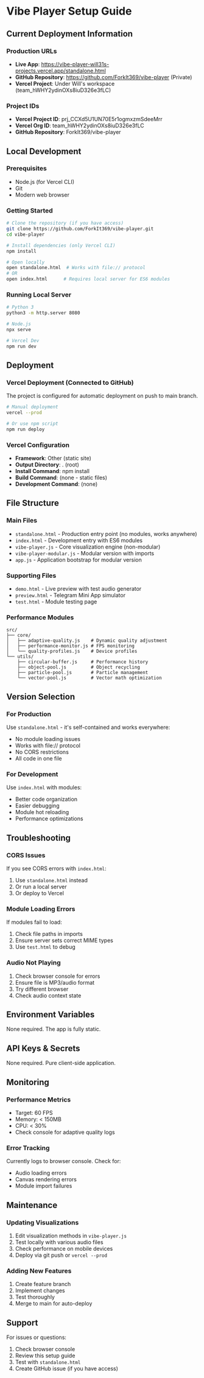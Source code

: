 # Vibe Player Setup Guide

## Current Deployment Information

### Production URLs
- **Live App**: https://vibe-player-will31s-projects.vercel.app/standalone.html
- **GitHub Repository**: https://github.com/ForkIt369/vibe-player (Private)
- **Vercel Project**: Under Will's workspace (team_hWHY2ydinOXs8iuD326e3fLC)

### Project IDs
- **Vercel Project ID**: prj_CCXd5U1UN70E5r1ogmxzmSdeeMrr
- **Vercel Org ID**: team_hWHY2ydinOXs8iuD326e3fLC
- **GitHub Repository**: ForkIt369/vibe-player

## Local Development

### Prerequisites
- Node.js (for Vercel CLI)
- Git
- Modern web browser

### Getting Started
```bash
# Clone the repository (if you have access)
git clone https://github.com/ForkIt369/vibe-player.git
cd vibe-player

# Install dependencies (only Vercel CLI)
npm install

# Open locally
open standalone.html  # Works with file:// protocol
# OR
open index.html      # Requires local server for ES6 modules
```

### Running Local Server
```bash
# Python 3
python3 -m http.server 8080

# Node.js
npx serve

# Vercel Dev
npm run dev
```

## Deployment

### Vercel Deployment (Connected to GitHub)
The project is configured for automatic deployment on push to main branch.

```bash
# Manual deployment
vercel --prod

# Or use npm script
npm run deploy
```

### Vercel Configuration
- **Framework**: Other (static site)
- **Output Directory**: . (root)
- **Install Command**: npm install
- **Build Command**: (none - static files)
- **Development Command**: (none)

## File Structure

### Main Files
- `standalone.html` - Production entry point (no modules, works anywhere)
- `index.html` - Development entry with ES6 modules
- `vibe-player.js` - Core visualization engine (non-modular)
- `vibe-player-modular.js` - Modular version with imports
- `app.js` - Application bootstrap for modular version

### Supporting Files
- `demo.html` - Live preview with test audio generator
- `preview.html` - Telegram Mini App simulator
- `test.html` - Module testing page

### Performance Modules
```
src/
├── core/
│   ├── adaptive-quality.js    # Dynamic quality adjustment
│   ├── performance-monitor.js # FPS monitoring
│   └── quality-profiles.js    # Device profiles
└── utils/
    ├── circular-buffer.js     # Performance history
    ├── object-pool.js         # Object recycling
    ├── particle-pool.js       # Particle management
    └── vector-pool.js         # Vector math optimization
```

## Version Selection

### For Production
Use `standalone.html` - it's self-contained and works everywhere:
- No module loading issues
- Works with file:// protocol
- No CORS restrictions
- All code in one file

### For Development
Use `index.html` with modules:
- Better code organization
- Easier debugging
- Module hot reloading
- Performance optimizations

## Troubleshooting

### CORS Issues
If you see CORS errors with `index.html`:
1. Use `standalone.html` instead
2. Or run a local server
3. Or deploy to Vercel

### Module Loading Errors
If modules fail to load:
1. Check file paths in imports
2. Ensure server sets correct MIME types
3. Use `test.html` to debug

### Audio Not Playing
1. Check browser console for errors
2. Ensure file is MP3/audio format
3. Try different browser
4. Check audio context state

## Environment Variables

None required. The app is fully static.

## API Keys & Secrets

None required. Pure client-side application.

## Monitoring

### Performance Metrics
- Target: 60 FPS
- Memory: < 150MB
- CPU: < 30%
- Check console for adaptive quality logs

### Error Tracking
Currently logs to browser console. Check for:
- Audio loading errors
- Canvas rendering errors
- Module import failures

## Maintenance

### Updating Visualizations
1. Edit visualization methods in `vibe-player.js`
2. Test locally with various audio files
3. Check performance on mobile devices
4. Deploy via git push or `vercel --prod`

### Adding New Features
1. Create feature branch
2. Implement changes
3. Test thoroughly
4. Merge to main for auto-deploy

## Support

For issues or questions:
1. Check browser console
2. Review this setup guide
3. Test with `standalone.html`
4. Create GitHub issue (if you have access)